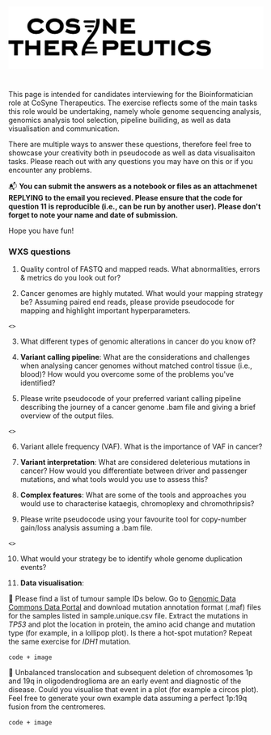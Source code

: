 ![alt text](https://github.com/liisilaaniste/wgs.bioinformatics/blob/main/Cosyne%20logo%20transparent%20background.png)
# 

This page is intended for candidates interviewing for the Bioinformatician role at CoSyne Therapeutics. The exercise reflects some of the main tasks this role would be undertaking, namely whole genome sequencing analysis, genomics analysis tool selection, pipeline builiding, as well as data visualisation and communication.

There are multiple ways to answer these questions, therefore feel free to showcase your creativity both in pseudocode as well as data visualisaiton tasks. Please reach out with any questions you may have on this or if you encounter any problems. 

📬 **You can submit the answers as a notebook or files as an attachmenet REPLYING to the email you recieved. Please ensure that the code for question 11 is reproducible (i.e., can be run by another user). Please don't forget to note your name and date of submission.**

Hope you have fun! 

### WXS questions

1. Quality control of FASTQ and mapped reads. What abnormalities, errors & metrics do you look out for?

2. Cancer genomes are highly mutated. What would your mapping strategy be? Assuming paired end reads, please provide pseudocode for mapping and highlight important hyperparameters.
```
<>
```
3. What different types of genomic alterations in cancer do you know of? 

4. **Variant calling pipeline**: What are the considerations and challenges when analysing cancer genomes without matched control tissue (i.e., blood)? How would you overcome some of the problems you've identified?

5. Please write pseudocode of your preferred variant calling pipeline describing the journey of a cancer genome .bam file and giving a brief overview of the output files.
```
<>
```
6. Variant allele frequency (VAF). What is the importance of VAF in cancer?

7. **Variant interpretation**: What are considered deleterious mutations in cancer? How would you differentiate between driver and passenger mutations, and what tools would you use to assess this? 

8. **Complex features**: What are some of the tools and approaches you would use to characterise kataegis, chromoplexy and chromothripsis?

9. Please write pseudocode using your favourite tool for copy-number gain/loss analysis assuming a .bam file.
```
<>
```
10. What would your strategy be to identify whole genome duplication events? 

11. **Data visualisation**:

:black_square_button: Please find a list of tumour sample IDs below. Go to [Genomic Data Commons Data Portal](https://portal.gdc.cancer.gov) and download mutation annotation format (.maf) files for the samples listed in sample.unique.csv file. Extract the mutations in *TP53* and plot the location in protein, the amino acid change and mutation type (for example, in a lollipop plot). Is there a hot-spot mutation? Repeat the same exercise for *IDH1* mutation.
```
code + image
```

:black_square_button: Unbalanced translocation and subsequent deletion of chromosomes 1p and 19q in oligodendroglioma are an early event and diagnostic of the disease. Could you visualise that event in a plot (for example a circos plot). Feel free to generate your own example data assuming a perfect 1p:19q fusion from the centromeres.
```
code + image
```


